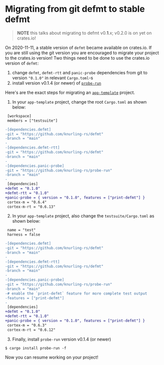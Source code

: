 # Migrating from git defmt to stable defmt

> **NOTE** this talks about migrating to defmt v0.**1**.x; v0.2.0 is on yet on crates.io!

On 2020-11-11, a stable version of `defmt` became available on crates.io.
If you are still using the git version you are encouraged to migrate your project to the crates.io version!
Two things need to be done to use the crates.io version of `defmt`:

1. change `defmt`, `defmt-rtt` and `panic-probe` dependencies from git to version `"0.1.0"` in relevant `Cargo.toml`-s
2. install version v0.1.4 (or newer) of [`probe-run`]

[`probe-run`]: https://github.com/knurling-rs/probe-run

Here's are the exact steps for migrating an [`app-template`] project.

[`app-template`]: https://github.com/knurling-rs/app-template

1. In your `app-template` project, change the root `Cargo.toml` as shown below:

``` diff
 [workspace]
 members = ["testsuite"]

-[dependencies.defmt]
-git = "https://github.com/knurling-rs/defmt"
-branch = "main"
-
-[dependencies.defmt-rtt]
-git = "https://github.com/knurling-rs/defmt"
-branch = "main"
-
-[dependencies.panic-probe]
-git = "https://github.com/knurling-rs/probe-run"
-branch = "main"
-
 [dependencies]
+defmt = "0.1.0"
+defmt-rtt = "0.1.0"
+panic-probe = { version = "0.1.0", features = ["print-defmt"] }
 cortex-m = "0.6.4"
 cortex-m-rt = "0.6.13"
```

2. In your `app-template` project, also change the `testsuite/Cargo.toml` as shown below:

``` diff
 name = "test"
 harness = false

-[dependencies.defmt]
-git = "https://github.com/knurling-rs/defmt"
-branch = "main"
-
-[dependencies.defmt-rtt]
-git = "https://github.com/knurling-rs/defmt"
-branch = "main"
-
-[dependencies.panic-probe]
-git = "https://github.com/knurling-rs/probe-run"
-branch = "main"
-# enable the `print-defmt` feature for more complete test output
-features = ["print-defmt"]
-
 [dependencies]
+defmt = "0.1.0"
+defmt-rtt = "0.1.0"
+panic-probe = { version = "0.1.0", features = ["print-defmt"] }
 cortex-m = "0.6.3"
 cortex-m-rt = "0.6.12"
```

3. Finally, install `probe-run` version v0.1.4 (or newer)

``` console
$ cargo install probe-run -f
```

Now you can resume working on your project!
